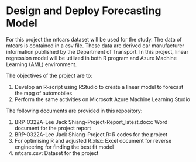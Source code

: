 # Design and Deploy Forecasting Model

For this project the mtcars dataset will be used for the study. The data of mtcars is contained in a csv file. These data are derived car manufacturer information published by the Department of Transport. In this project, linear regression model will be utilized in both R program and Azure Machine Learning (AML) environment.

The objectives of the project are to: 
  1. Develop an R-script using RStudio to create a linear model to forecast the mpg of automobiles
  2. Perform the same activities on Microsoft Azure Machine Learning Studio

The following documents are provided in this repository:
  1. BRP-0322A-Lee Jack Shiang-Project-Report_latest.docx: Word document for the project report
  2. BRP-0322A-Lee Jack Shiang-Project.R: R codes for the project
  3. For optimising R and adjusted R.xlsx: Excel document for reverse engineering for finding the best fit model
  4. mtcars.csv: Dataset for the project
